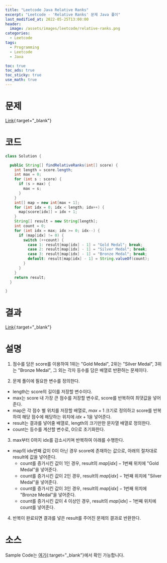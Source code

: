 ```yaml
---
title: "Leetcode Java Relative Ranks"
excerpt: "Leetcode - 'Relative Ranks' 문제 Java 풀이"
last_modified_at: 2022-05-25T13:00:00
header:
  image: /assets/images/leetcode/relative-ranks.png
categories:
  - Leetcode
tags:
  - Programming
  - Leetcode
  - Java

toc: true
toc_ads: true
toc_sticky: true
use_math: true
---
```

# 문제
[Link](https://leetcode.com/problems/relative-ranks/){:target="_blank"}

# 코드
```java
class Solution {

  public String[] findRelativeRanks(int[] score) {
    int length = score.length;
    int max = 0;
    for (int s : score) {
      if (s > max) {
        max = s;
      }
    }
    int[] map = new int[max + 1];
    for (int idx = 0; idx < length; idx++) {
      map[score[idx]] = idx + 1;
    }
    String[] result = new String[length];
    int count = 0;
    for (int idx = max; idx >= 0; idx--) {
      if (map[idx] != 0) {
        switch (++count) {
          case 1: result[map[idx] - 1] = "Gold Medal"; break;
          case 2: result[map[idx] - 1] = "Silver Medal"; break;
          case 3: result[map[idx] - 1] = "Bronze Medal"; break;
          default: result[map[idx] - 1] = String.valueOf(count);
        }
      }
    }
    return result;
  }

}
```

# 결과
[Link](https://leetcode.com/submissions/detail/706588616/){:target="_blank"}

# 설명
1. 점수를 담은 score를 이용하여 1위는 "Gold Medal", 2위는 "Silver Medal", 3위는 "Bronze Medal", 그 외는 각자 등수를 담은 배열로 반환하는 문제이다.

2. 문제 풀이에 필요한 변수를 정의한다.
- length는 score의 길이를 저장할 변수이다.
- max는 score 내 가장 큰 점수를 저장할 변수로, score를 반복하여 최댓값을 넣어준다.
- map은 각 점수 별 위치를 저장할 배열로, $max + 1$ 크기로 정의하고 score를 반복하여 해당 점수에 해당하는 위치에 $idx + 1$을 넣어준다.
- result는 결과를 넣어줄 배열로, length의 크기만한 문자열 배열로 정의한다.
- count는 등수를 계산할 변수로, 0으로 초기화한다.

3. max부터 0까지 idx를 감소시키며 반복하여 아래를 수행한다.
- map의 idx번째 값이 0이 아닌 경우 score에 존재하는 값으로, 아래의 절차대로 result에 값을 넣어준다.
  - count를 증가시킨 값이 1인 경우, result의 $map[idx] - 1$번째 위치에 "Gold Medal"을 넣어준다.
  - count를 증가시킨 값이 2인 경우, result의 $map[idx] - 1$번째 위치에 "Silver Medal"을 넣어준다.
  - count를 증가시킨 값이 3인 경우, result의 $map[idx] - 1$번째 위치에 "Bronze Medal"을 넣어준다.
  - count를 증가시킨 값이 4 이상인 경우, result의 $map[idx] - 1$번째 위치에 count를 넣어준다.

4. 반복이 완료되면 결과를 넣은 result를 주어진 문제의 결과로 반환한다.

# 소스
Sample Code는 [여기](https://github.com/GracefulSoul/leetcode/blob/master/src/main/java/gracefulsoul/problems/RelativeRanks.java){:target="_blank"}에서 확인 가능합니다.